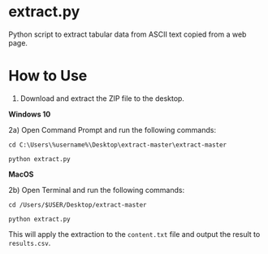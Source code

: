 
extract.py
==========

Python script to extract tabular data from ASCII text copied from a web page.

How to Use
==========

1) Download and extract the ZIP file to the desktop.

**Windows 10**

2a) Open Command Prompt and run the following commands:

`cd C:\Users\%username%\Desktop\extract-master\extract-master`

`python extract.py`

**MacOS**

2b) Open Terminal and run the following commands:

`cd /Users/$USER/Desktop/extract-master`

`python extract.py`

This will apply the extraction to the `content.txt` file and output the result to `results.csv`.
